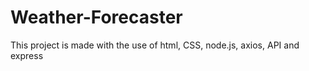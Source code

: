 # Weather-Forecaster
This project is made with the use of html, CSS, node.js, axios, API and express

